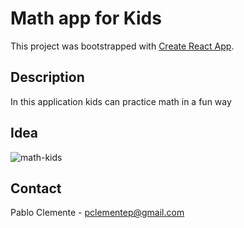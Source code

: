 # Math app for Kids

This project was bootstrapped with [Create React App](https://github.com/facebook/create-react-app).

## Description

In this application kids can practice math in a fun way

## Idea
![math-kids](https://user-images.githubusercontent.com/52505789/135191994-1175cfa1-ca8a-4822-b79d-fb9162332cb4.jpg)

## Contact
Pablo Clemente - pclementep@gmail.com

